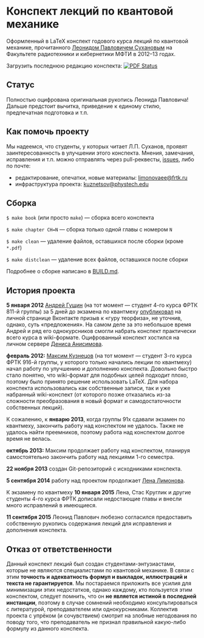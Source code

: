 # Конспект лекций по квантовой механике

Оформленный в LaTeX конспект годового курса лекций по квантовой механике, прочитанного [Леонидом Павловичем Сухановым](http://wikimipt.org/wiki/%D0%A1%D1%83%D1%85%D0%B0%D0%BD%D0%BE%D0%B2_%D0%9B%D0%B5%D0%BE%D0%BD%D0%B8%D0%B4_%D0%9F%D0%B0%D0%B2%D0%BB%D0%BE%D0%B2%D0%B8%D1%87) на Факультете радиотехники и кибернетики МФТИ в 2012–13 годах.

Загрузить последнюю редакцию конспекта: [![PDF Status](https://www.sharelatex.com/github/repos/mkuznets/quantum-mechanics-lectures/builds/latest/badge.svg)](https://www.sharelatex.com/github/repos/mkuznets/quantum-mechanics-lectures/builds/latest/output.pdf)

## Статус

Полностью оцифрована оригинальная рукопись Леонида Павловича! Дальше предстоит вычитка, приведение к единому стилю, предпечатная подготовка и т.п.

## Как помочь проекту

Мы надеемся, что студенты, у которых читает Л.П. Суханов, проявят заинтересованность в улучшении этого конспекта. Мнения, замечания, исправления и т.п. можно отправлять через pull-реквесты, [issues](https://github.com/mkuznets/quantum-mechanics-lectures/issues), либо по почте:
* редактирование, опечатки, новые материалы: limonovaee@frtk.ru
* инфраструктура проекта: kuznetsov@phystech.edu

## Сборка

`$ make book` (или просто `make`) — сборка всего конспекта

`$ make chapter CH=N` — сборка только одной главы с номером `N`

`$ make clean` — удаление файлов, оставшихся после сборки (кроме `*.pdf`)

`$ make distclean` — удаление всех файлов, оставшихся после сборки

Подробнее о сборке написано в [BUILD.md](BUILD.md).

## История проекта
**5 января 2012** [Андрей Гущин](https://vk.com/andrey.guschin) (на тот момент — студент 4-го курса ФРТК 811-й группы) за 5 дней до экзамена по квантмеху [опубликовал](https://vk.com/wall14545009_2152) на личной странице Вконтакте призыв к «гуру теорфиза», не уточнив, однако, суть «предложения». На самом деле за это небольшое время Андрей и ряд его однокурсников смогли набрать конспект практически всего курса в wiki-формате. Оцифрованный конспект хостился на личном сервере [Дениса Анисимова](https://vk.com/geniusa).

**февраль 2012:** [Максим Кузнецов](https://vk.com/m.kuznetsov) (на тот момент — студент 3-го курса ФРТК 916-й группы, у которого только начались лекции по квантмеху) начал работу по улучшению и дополнению конспекта. Довольно быстро стало понятно, что wiki-формат для подобных целей подходит плохо, поэтому было принято решение использовать LaTeX. Для набора конспекта использовались как собственные записи, так и уже набранный wiki-конспект (от которого позже отказались из-за сложности преобразования в новый формат и самодостаточности собственных лекций).

К сожалению, к **январю 2013**, когда группы 91x сдавали экзамен по квантмеху, закончить работу над конспектом не удалось. Также не удалось найти преемников, поэтому работа над конспектом долгое время не велась.

**октябрь 2013:** Максим продолжает работу над конспектом, планируя самостоятельно закончить работу над лекциями 1-го семестра.

**22 ноября 2013** создан Git-репозиторий с исходниками конспекта.

**5 сентября 2014** работу над проектом продолжает [Лена Лимонова](mailto:limonovaee@frtk.ru).

К экзамену по квантмеху **10 января 2015** Лена, Стас Круглик и другие студенты 4-го курса ФРТК дописали недостающие главы и внесли много исправлений в имеющиеся.

**11 сентября 2015** Леонид Павлович любезно согласился предоставить собственную рукопись содержания лекций для исправления и дополнения конспекта. 




## Отказ от ответственности
Данный конспект лекций был создан студентами-энтузиастами, которые не являются специалистами по квантовой механике. В связи с этим **точность и адекватность формул и выкладок, иллюстраций и текста не гарантируется**. Мы постараемся приложить все усилия для минимизации этих недостатков, однако каждому, кто пользуется этим конспектом, следует помнить, что он **не является истиной в последней инстанции**, поэтому в случае сомнений необходимо консультироваться с литературой, преподавателем или однокурсниками. Коллектив проекта с упрёком (и сочувствием) смотрит на злобные негодования по поводу того, что преподаватель не признал правильной какую-либо формулу из данного конспекта.
